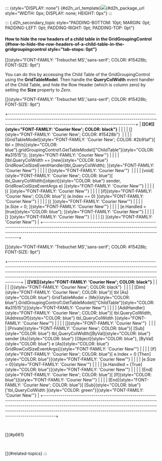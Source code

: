 ::: {style="DISPLAY: none"}
[](ms-xhelp:///?Id=d2h_url_template){#d2h_url_template}![](!package_url!){#d2h_package_url style="WIDTH: 0px; DISPLAY: none; HEIGHT: 0px"}
:::

::: {.d2h_secondary_topic style="PADDING-BOTTOM: 10pt; MARGIN: 0pt; PADDING-LEFT: 0pt; PADDING-RIGHT: 0pt; PADDING-TOP: 0pt"}
#### How to hide the row headers of a child table in the GridGroupingControl {#how-to-hide-the-row-headers-of-a-child-table-in-the-gridgroupingcontrol style="tab-stops: 0pt"}

[]{style="FONT-FAMILY: 'Trebuchet MS','sans-serif'; COLOR: #15428b; FONT-SIZE: 9pt"} 

You can do this by accessing the Child Table of the GridGroupingControl using the **GridTableModel**. Then handle the **QueryColWidth** event handler of the Child Table, and hide the Row Header (which is column zero) by setting the **Size** property to *Zero*.

[]{style="FONT-FAMILY: 'Trebuchet MS','sans-serif'; COLOR: #15428b; FONT-SIZE: 9pt"} 

+-----------------------------------------------------------------------------------------------------------------------------------------------------------------------------------------------------------------------------+
| **[\[C#\]]{style="FONT-FAMILY: 'Courier New'; COLOR: black"}**                                                                                                                                                              |
|                                                                                                                                                                                                                             |
| []{style="FONT-FAMILY: 'Courier New'; COLOR: #15428b"}                                                                                                                                                                      |
|                                                                                                                                                                                                                             |
| [GridTableModel]{style="FONT-FAMILY: 'Courier New'; COLOR: #2b91af"}[ tbl = [this]{style="COLOR: blue"}.gridGroupingControl1.GetTableModel([\"ChildTable\"]{style="COLOR: #a31515"}); ]{style="FONT-FAMILY: 'Courier New'"} |
|                                                                                                                                                                                                                             |
| [tbl.QueryColWidth += [new]{style="COLOR: blue"} GridRowColSizeEventHandler(tbl_QueryColWidth); ]{style="FONT-FAMILY: 'Courier New'"}                                                                                       |
|                                                                                                                                                                                                                             |
| []{style="FONT-FAMILY: 'Courier New'"}                                                                                                                                                                                      |
|                                                                                                                                                                                                                             |
| [void]{style="FONT-FAMILY: 'Courier New'; COLOR: blue"}[ tbl_QueryColWidth([object]{style="COLOR: blue"} sender, GridRowColSizeEventArgs e) ]{style="FONT-FAMILY: 'Courier New'"}                                           |
|                                                                                                                                                                                                                             |
| [{ ]{style="FONT-FAMILY: 'Courier New'"}                                                                                                                                                                                    |
|                                                                                                                                                                                                                             |
| [if]{style="FONT-FAMILY: 'Courier New'; COLOR: blue"}[ (e.Index == 0) ]{style="FONT-FAMILY: 'Courier New'"}                                                                                                                 |
|                                                                                                                                                                                                                             |
| [{ ]{style="FONT-FAMILY: 'Courier New'"}                                                                                                                                                                                    |
|                                                                                                                                                                                                                             |
| [e.Size = 0; ]{style="FONT-FAMILY: 'Courier New'"}                                                                                                                                                                          |
|                                                                                                                                                                                                                             |
| [e.Handled = [true]{style="COLOR: blue"}; ]{style="FONT-FAMILY: 'Courier New'"}                                                                                                                                             |
|                                                                                                                                                                                                                             |
| [} ]{style="FONT-FAMILY: 'Courier New'"}                                                                                                                                                                                    |
|                                                                                                                                                                                                                             |
| [} ]{style="FONT-FAMILY: 'Courier New'"}                                                                                                                                                                                    |
+-----------------------------------------------------------------------------------------------------------------------------------------------------------------------------------------------------------------------------+

[]{style="FONT-FAMILY: 'Trebuchet MS','sans-serif'; COLOR: #15428b; FONT-SIZE: 9pt"} 

+------------------------------------------------------------------------------------------------------------------------------------------------------------------------------------------------------------------------------------------------------------------------------------------------------------------------------+
| **[\[VB\]]{style="FONT-FAMILY: 'Courier New'; COLOR: black"}**                                                                                                                                                                                                                                                               |
|                                                                                                                                                                                                                                                                                                                              |
| []{style="FONT-FAMILY: 'Courier New'; COLOR: black"}                                                                                                                                                                                                                                                                         |
|                                                                                                                                                                                                                                                                                                                              |
| [Dim]{style="FONT-FAMILY: 'Courier New'; COLOR: blue"}[ tbl [As]{style="COLOR: blue"} GridTableModel = [Me]{style="COLOR: blue"}.GridGroupingControl1.GetTableModel([\"ChildTable\"]{style="COLOR: #a31515"})]{style="FONT-FAMILY: 'Courier New'"}                                                                           |
|                                                                                                                                                                                                                                                                                                                              |
| [AddHandler]{style="FONT-FAMILY: 'Courier New'; COLOR: blue"}[ tbl.QueryColWidth, [AddressOf]{style="COLOR: blue"} tbl_QueryColWidth ]{style="FONT-FAMILY: 'Courier New'"}                                                                                                                                                   |
|                                                                                                                                                                                                                                                                                                                              |
| []{style="FONT-FAMILY: 'Courier New'"}                                                                                                                                                                                                                                                                                       |
|                                                                                                                                                                                                                                                                                                                              |
| [Private]{style="FONT-FAMILY: 'Courier New'; COLOR: blue"}[ [Sub]{style="COLOR: blue"} tbl_QueryColWidth([ByVal]{style="COLOR: blue"} sender [As]{style="COLOR: blue"} [Object]{style="COLOR: blue"}, [ByVal]{style="COLOR: blue"} e [As]{style="COLOR: blue"} GridRowColSizeEventArgs)]{style="FONT-FAMILY: 'Courier New'"} |
|                                                                                                                                                                                                                                                                                                                              |
| [If]{style="FONT-FAMILY: 'Courier New'; COLOR: blue"}[ e.Index = 0 [Then]{style="COLOR: blue"}]{style="FONT-FAMILY: 'Courier New'"}                                                                                                                                                                                          |
|                                                                                                                                                                                                                                                                                                                              |
| [e.Size = 0]{style="FONT-FAMILY: 'Courier New'"}                                                                                                                                                                                                                                                                             |
|                                                                                                                                                                                                                                                                                                                              |
| [e.Handled = [True]{style="COLOR: blue"}]{style="FONT-FAMILY: 'Courier New'"}                                                                                                                                                                                                                                                |
|                                                                                                                                                                                                                                                                                                                              |
| [End]{style="FONT-FAMILY: 'Courier New'; COLOR: blue"}[ [If]{style="COLOR: blue"}]{style="FONT-FAMILY: 'Courier New'"}                                                                                                                                                                                                       |
|                                                                                                                                                                                                                                                                                                                              |
| [End]{style="FONT-FAMILY: 'Courier New'; COLOR: blue"}[ [Sub]{style="COLOR: blue"} [\'tbl_QueryColWidth ]{style="COLOR: green"}]{style="FONT-FAMILY: 'Courier New'"}                                                                                                                                                         |
+------------------------------------------------------------------------------------------------------------------------------------------------------------------------------------------------------------------------------------------------------------------------------------------------------------------------------+

 

[]{#p661} 

 

[]{#related-topics}
:::
